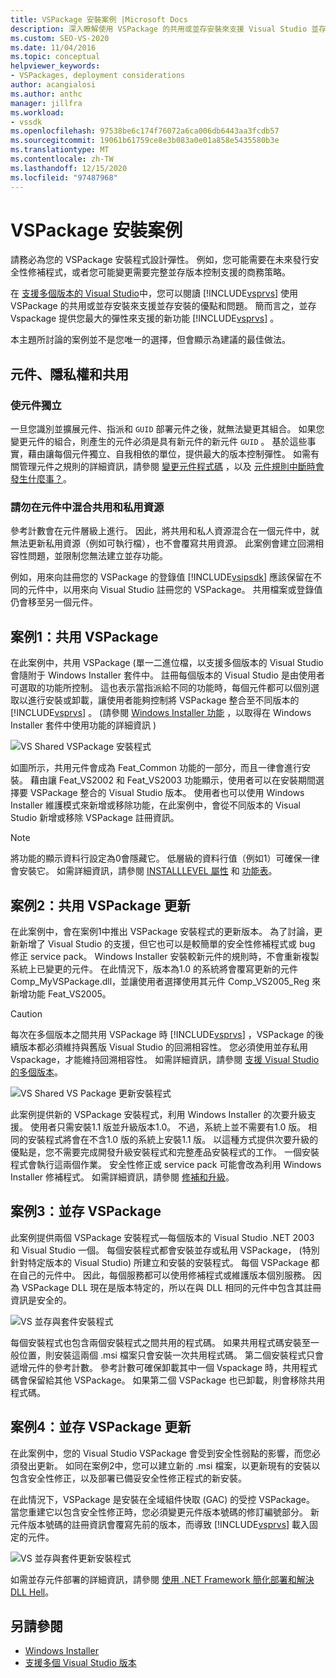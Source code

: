 ```yaml
---
title: VSPackage 安裝案例 |Microsoft Docs
description: 深入瞭解使用 VSPackage 的共用或並存安裝來支援 Visual Studio 並存安裝的最佳作法。
ms.custom: SEO-VS-2020
ms.date: 11/04/2016
ms.topic: conceptual
helpviewer_keywords:
- VSPackages, deployment considerations
author: acangialosi
ms.author: anthc
manager: jillfra
ms.workload:
- vssdk
ms.openlocfilehash: 97538be6c174f76072a6ca006db6443aa3fcdb57
ms.sourcegitcommit: 19061b61759ce8e3b083a0e01a858e5435580b3e
ms.translationtype: MT
ms.contentlocale: zh-TW
ms.lasthandoff: 12/15/2020
ms.locfileid: "97487968"
---
```

# <a name="vspackage-setup-scenarios"></a>VSPackage 安裝案例

請務必為您的 VSPackage 安裝程式設計彈性。 例如，您可能需要在未來發行安全性修補程式，或者您可能變更需要完整並存版本控制支援的商務策略。

在 [支援多個版本的 Visual Studio](../../extensibility/supporting-multiple-versions-of-visual-studio.md)中，您可以閱讀 [!INCLUDE[vsprvs](../../code-quality/includes/vsprvs_md.md)] 使用 VSPackage 的共用或並存安裝來支援並存安裝的優點和問題。 簡而言之，並存 Vspackage 提供您最大的彈性來支援的新功能 [!INCLUDE[vsprvs](../../code-quality/includes/vsprvs_md.md)] 。

本主題所討論的案例並不是您唯一的選擇，但會顯示為建議的最佳做法。

## <a name="components-privacy-and-sharing"></a>元件、隱私權和共用

### <a name="make-your-components-independent"></a>使元件獨立

一旦您識別並擴展元件、指派和 `GUID` 部署元件之後，就無法變更其組合。 如果您變更元件的組合，則產生的元件必須是具有新元件的新元件 `GUID` 。 基於這些事實，藉由讓每個元件獨立、自我相依的單位，提供最大的版本控制彈性。 如需有關管理元件之規則的詳細資訊，請參閱 [變更元件程式碼](/windows/desktop/Msi/changing-the-component-code) ，以及 [元件規則中斷時會發生什麼事？](/windows/desktop/Msi/what-happens-if-the-component-rules-are-broken)。

### <a name="do-not-mix-shared-and-private-resources-in-a-component"></a>請勿在元件中混合共用和私用資源

參考計數會在元件層級上進行。 因此，將共用和私人資源混合在一個元件中，就無法更新私用資源（例如可執行檔），也不會覆寫共用資源。 此案例會建立回溯相容性問題，並限制您無法建立並存功能。

例如，用來向註冊您的 VSPackage 的登錄值 [!INCLUDE[vsipsdk](../../extensibility/includes/vsipsdk_md.md)] 應該保留在不同的元件中，以用來向 Visual Studio 註冊您的 VSPackage。 共用檔案或登錄值仍會移至另一個元件。

## <a name="scenario-1-shared-vspackage"></a>案例1：共用 VSPackage

在此案例中，共用 VSPackage (單一二進位檔，以支援多個版本的 Visual Studio 會隨附于 Windows Installer 套件中。 註冊每個版本的 Visual Studio 是由使用者可選取的功能所控制。 這也表示當指派給不同的功能時，每個元件都可以個別選取以進行安裝或卸載，讓使用者能夠控制將 VSPackage 整合至不同版本的 [!INCLUDE[vsprvs](../../code-quality/includes/vsprvs_md.md)] 。  (請參閱 [Windows Installer 功能](/windows/desktop/Msi/windows-installer-features) ，以取得在 Windows Installer 套件中使用功能的詳細資訊 ) 

![VS Shared VSPackage 安裝程式](../../extensibility/internals/media/vs_sharedpackage.gif "VS_SharedPackage")

如圖所示，共用元件會成為 Feat_Common 功能的一部分，而且一律會進行安裝。 藉由讓 Feat_VS2002 和 Feat_VS2003 功能顯示，使用者可以在安裝期間選擇要 VSPackage 整合的 Visual Studio 版本。 使用者也可以使用 Windows Installer 維護模式來新增或移除功能，在此案例中，會從不同版本的 Visual Studio 新增或移除 VSPackage 註冊資訊。

> [!NOTE]
> 將功能的顯示資料行設定為0會隱藏它。 低層級的資料行值（例如1）可確保一律會安裝它。 如需詳細資訊，請參閱 [INSTALLLEVEL 屬性](/windows/desktop/Msi/installlevel) 和 [功能表](/windows/desktop/Msi/feature-table)。

## <a name="scenario-2-shared-vspackage-update"></a>案例2：共用 VSPackage 更新

在此案例中，會在案例1中推出 VSPackage 安裝程式的更新版本。 為了討論，更新新增了 Visual Studio 的支援，但它也可以是較簡單的安全性修補程式或 bug 修正 service pack。 Windows Installer 安裝較新元件的規則時，不會重新複製系統上已變更的元件。 在此情況下，版本為1.0 的系統將會覆寫更新的元件 Comp_MyVSPackage.dll，並讓使用者選擇使用其元件 Comp_VS2005_Reg 來新增功能 Feat_VS2005。

> [!CAUTION]
> 每次在多個版本之間共用 VSPackage 時 [!INCLUDE[vsprvs](../../code-quality/includes/vsprvs_md.md)] ，VSPackage 的後續版本都必須維持與舊版 Visual Studio 的回溯相容性。 您必須使用並存私用 Vspackage，才能維持回溯相容性。 如需詳細資訊，請參閱 [支援 Visual Studio 的多個版本](../../extensibility/supporting-multiple-versions-of-visual-studio.md)。

![VS Shared VS Package 更新安裝程式](../../extensibility/internals/media/vs_sharedpackageupdate.gif "VS_SharedPackageUpdate")

此案例提供新的 VSPackage 安裝程式，利用 Windows Installer 的次要升級支援。 使用者只需安裝1.1 版並升級版本1.0。 不過，系統上並不需要有1.0 版。 相同的安裝程式將會在不含1.0 版的系統上安裝1.1 版。 以這種方式提供次要升級的優點是，您不需要完成開發升級安裝程式和完整產品安裝程式的工作。 一個安裝程式會執行這兩個作業。 安全性修正或 service pack 可能會改為利用 Windows Installer 修補程式。 如需詳細資訊，請參閱 [修補和升級](/windows/desktop/Msi/patching-and-upgrades)。

## <a name="scenario-3-side-by-side-vspackage"></a>案例3：並存 VSPackage

此案例提供兩個 VSPackage 安裝程式—每個版本的 Visual Studio .NET 2003 和 Visual Studio 一個。 每個安裝程式都會安裝並存或私用 VSPackage， (特別針對特定版本的 Visual Studio) 所建立和安裝的安裝程式。 每個 VSPackage 都在自己的元件中。 因此，每個服務都可以使用修補程式或維護版本個別服務。 因為 VSPackage DLL 現在是版本特定的，所以在與 DLL 相同的元件中包含其註冊資訊是安全的。

![VS 並存與套件安裝程式](../../extensibility/internals/media/vs_sbys_package.gif "VS_SbyS_Package")

每個安裝程式也包含兩個安裝程式之間共用的程式碼。 如果共用程式碼安裝至一般位置，則安裝這兩個 .msi 檔案只會安裝一次共用程式碼。 第二個安裝程式只會遞增元件的參考計數。 參考計數可確保卸載其中一個 Vspackage 時，共用程式碼會保留給其他 VSPackage。 如果第二個 VSPackage 也已卸載，則會移除共用程式碼。

## <a name="scenario-4-side-by-side-vspackage-update"></a>案例4：並存 VSPackage 更新

在此案例中，您的 Visual Studio VSPackage 會受到安全性弱點的影響，而您必須發出更新。 如同在案例2中，您可以建立新的 .msi 檔案，以更新現有的安裝以包含安全性修正，以及部署已備妥安全性修正程式的新安裝。

在此情況下，VSPackage 是安裝在全域組件快取 (GAC) 的受控 VSPackage。 當您重建它以包含安全性修正時，您必須變更元件版本號碼的修訂編號部分。 新元件版本號碼的註冊資訊會覆寫先前的版本，而導致 [!INCLUDE[vsprvs](../../code-quality/includes/vsprvs_md.md)] 載入固定的元件。

![VS 並存與套件更新安裝程式](../../extensibility/internals/media/vs_sbys_packageupdate.gif "VS_SbyS_PackageUpdate")

如需並存元件部署的詳細資訊，請參閱 [使用 .NET Framework 簡化部署和解決 DLL Hell](/previous-versions/dotnet/articles/ms973843(v=msdn.10))。

## <a name="see-also"></a>另請參閱

- [Windows Installer](/windows/desktop/Msi/windows-installer-portal)
- [支援多個 Visual Studio 版本](../../extensibility/supporting-multiple-versions-of-visual-studio.md)
